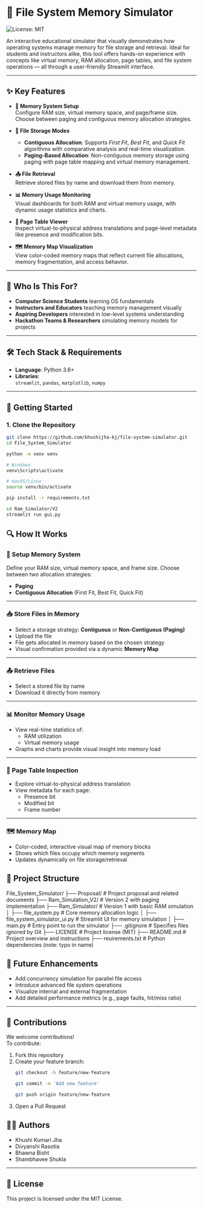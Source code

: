 # 🧠 File System Memory Simulator

![License: MIT](https://img.shields.io/badge/License-MIT-yellow.svg)

An interactive educational simulator that visually demonstrates how operating systems manage memory for file storage and retrieval. Ideal for students and instructors alike, this tool offers hands-on experience with concepts like virtual memory, RAM allocation, page tables, and file system operations — all through a user-friendly Streamlit interface.

---

## ✨ Key Features

- **🔧 Memory System Setup**  
  Configure RAM size, virtual memory space, and page/frame size. Choose between paging and contiguous memory allocation strategies.

- **📁 File Storage Modes**  
  - **Contiguous Allocation**: Supports *First Fit*, *Best Fit*, and *Quick Fit* algorithms with comparative analysis and real-time visualization.
  - **Paging-Based Allocation**: Non-contiguous memory storage using paging with page table mapping and virtual memory management.

- **📤 File Retrieval**  
  Retrieve stored files by name and download them from memory.

- **📊 Memory Usage Monitoring**  
  Visual dashboards for both RAM and virtual memory usage, with dynamic usage statistics and charts.

- **🧾 Page Table Viewer**  
  Inspect virtual-to-physical address translations and page-level metadata like presence and modification bits.

- **🗺️ Memory Map Visualization**  
  View color-coded memory maps that reflect current file allocations, memory fragmentation, and access behavior.

---

## 🏫 Who Is This For?

- **Computer Science Students** learning OS fundamentals  
- **Instructors and Educators** teaching memory management visually  
- **Aspiring Developers** interested in low-level systems understanding  
- **Hackathon Teams & Researchers** simulating memory models for projects

---

## 🛠️ Tech Stack & Requirements

- **Language**: Python 3.6+
- **Libraries**:  
  `streamlit`, `pandas`, `matplotlib`, `numpy`

---

## 🚀 Getting Started

### 1. Clone the Repository
```bash
git clone https://github.com/khushijha-kj/file-system-simulator.git
cd File_System_Simulator

python -m venv venv

# Windows
venv\Scripts\activate

# macOS/Linux
source venv/bin/activate

pip install -r requirements.txt

cd Ram_Simulator/V2
streamlit run gui.py
```

## 🔍 How It Works

### 🧱 Setup Memory System
Define your RAM size, virtual memory space, and frame size. Choose between two allocation strategies:
- **Paging**
- **Contiguous Allocation** (First Fit, Best Fit, Quick Fit)

---

### 📥 Store Files in Memory
- Select a storage strategy: **Contiguous** or **Non-Contiguous (Paging)**
- Upload the file
- File gets allocated in memory based on the chosen strategy
- Visual confirmation provided via a dynamic **Memory Map**

---

### 📤 Retrieve Files
- Select a stored file by name
- Download it directly from memory

---

### 📊 Monitor Memory Usage
- View real-time statistics of:
  - RAM utilization
  - Virtual memory usage
- Graphs and charts provide visual insight into memory load

---

### 📑 Page Table Inspection
- Explore virtual-to-physical address translation
- View metadata for each page:
  - Presence bit
  - Modified bit
  - Frame number

---

### 🗺️ Memory Map
- Color-coded, interactive visual map of memory blocks
- Shows which files occupy which memory segments
- Updates dynamically on file storage/retrieval


## 📁 Project Structure

File_System_Simulator/
├── Proposal/                   # Project proposal and related documents
├── Ram_Simulation_V2/         # Version 2 with paging implementation
├── Ram_Simulator/             # Version 1 with basic RAM simulation
│   ├── file_system.py         # Core memory allocation logic
│   ├── file_system_simulator_ui.py  # Streamlit UI for memory simulation
│   ├── main.py                # Entry point to run the simulator
├── .gitignore                 # Specifies files ignored by Git
├── LICENSE                    # Project license (MIT)
├── README.md                  # Project overview and instructions
├── reuirements.txt            # Python dependencies (note: typo in name)


## 🔮 Future Enhancements

- Add concurrency simulation for parallel file access  
- Introduce advanced file system operations  
- Visualize internal and external fragmentation  
- Add detailed performance metrics (e.g., page faults, hit/miss ratio)  

---

## 🤝 Contributions

We welcome contributions!  
To contribute:

1. Fork this repository  
2. Create your feature branch:  
   ```bash
   git checkout -b feature/new-feature

   git commit -m 'Add new feature'

   git push origin feature/new-feature

3. Open a Pull Request

## 👩‍💻 Authors

- Khushi Kumari Jha  
- Divyanshi Rasotia  
- Bhawna Bisht  
- Shambhavee Shukla  

---

## 📄 License

This project is licensed under the MIT License.
